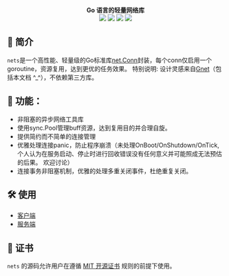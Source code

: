 <p align="center">
<b>Go 语言的轻量网络库</b>
<br/>
<a title="Go Report Card" target="_blank" href="https://goreportcard.com/report/github.com/azeroth-sha/nets"><img src="https://goreportcard.com/badge/github.com/azeroth-sha/nets?style=flat-square" /></a>
<a title="Release" target="_blank" href="https://github.com/azeroth-sha/nets/releases"><img src="https://img.shields.io/github/v/release/azeroth-sha/nets.svg?color=161823&style=flat-square&logo=smartthings" /></a>
<a title="Tag" target="_blank" href="https://github.com/azeroth-sha/nets/tags"><img src="https://img.shields.io/github/v/tag/azeroth-sha/nets?color=%23ff8936&logo=fitbit&style=flat-square" /></a>
<a title="Doc for nets" target="_blank" href="https://pkg.go.dev/github.com/azeroth-sha/nets?tab=doc"><img src="https://img.shields.io/badge/go.dev-doc-007d9c?style=flat-square&logo=read-the-docs" /></a>
</p>

## 📖 简介

`nets`是一个高性能、轻量级的Go标准库[net.Conn](https://pkg.go.dev/net#Conn)封装，每个conn仅启用一个goroutine，资源复用，达到更优的任务效果。
特别说明: 设计灵感来自[Gnet](https://github.com/panjf2000/gnet)（包括本文档 ^_^），不依赖第三方库。

## 🚀 功能：

- 非阻塞的异步网络工具库
- 使用sync.Pool管理buff资源，达到复用目的并合理自旋。
- 提供简约而不简单的连接管理
- 优雅处理连接panic，防止程序崩溃（未处理OnBoot/OnShutdown/OnTick, 个人认为在服务启动、停止时进行回收错误没有任何意义并可能照成无法预估的后果。 欢迎讨论）
- 连接事务非阻塞机制，优雅的处理多重关闭事件，杜绝重复关闭。

## 🛠 使用

- [客户端](examples/client/main.go)
- [服务端](examples/server/main.go)

## 📄 证书

`nets` 的源码允许用户在遵循 [MIT 开源证书](./LICENSE) 规则的前提下使用。
